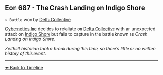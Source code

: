 ## Eon 687 - The Crash Landing on Indigo Shore

`⚔️ Battle` won by [Delta Collective](https://zeithalt.github.io/r/delta_collective.html)

[Cybernetics Inc](https://zeithalt.github.io/r/cybernetics_inc.html) decides to retaliate on [Delta Collective](https://zeithalt.github.io/r/delta_collective.html) with an unexpected attack on [Indigo Shore](https://zeithalt.github.io/r/indigo_shore.html) but fails to capture in the battle known as _Crash Landing on Indigo Shore_.

_Zeithalt historian took a break during this time, so there’s little or no written history of this event._



----------
[⬅️ Back to Timeline](https://zeithalt.github.io/t/#eon0687)